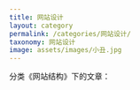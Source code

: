 ```yaml
---
title: 网站设计
layout: category
permalink: /categories/网站设计/
taxonomy: 网站设计
image: assets/images/小丑.jpg
---
```


分类《网站结构》下的文章：